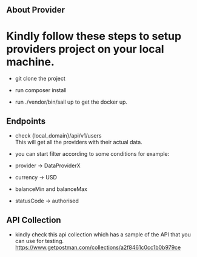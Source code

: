 ## About Provider

# Kindly follow these steps to setup providers project on your local machine.

- git clone the project

- run composer install 

- run ./vendor/bin/sail up to get the docker up.

## Endpoints 

- check {local_domain}/api/v1/users <br>
This will get all the providers with their actual data.

- you can start filter according to some conditions for example:
- provider -> DataProviderX
- currency -> USD
- balanceMin and balanceMax
- statusCode -> authorised

## API Collection 

- kindly check this api collection which has a sample of the API that you can use for testing. <br>
https://www.getpostman.com/collections/a2f8461c0cc1b0b979ce

